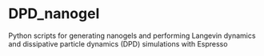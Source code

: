 # DPD_nanogel
Python scripts for generating nanogels and performing Langevin dynamics and dissipative particle dynamics (DPD) simulations with Espresso
